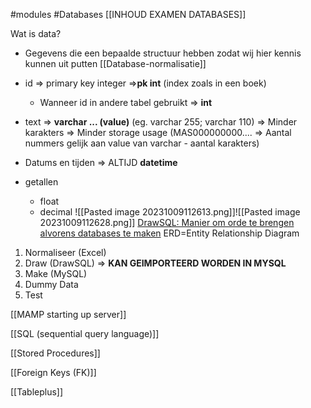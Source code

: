 #modules #Databases
[[INHOUD EXAMEN DATABASES]]

Wat is data?
- Gegevens die een bepaalde structuur hebben zodat wij hier kennis kunnen uit putten
[[Database-normalisatie]]

- id => primary key integer =>**pk int** (index zoals in een boek)
	- Wanneer id in andere tabel gebruikt => **int** 
- text => **varchar ... (value)** (eg. varchar 255; varchar 110) => Minder karakters => Minder storage usage (MAS000000000.... => Aantal nummers gelijk aan value van varchar - aantal karakters)
- Datums en tijden => ALTIJD **datetime**
- getallen
	- float
	- decimal
![[Pasted image 20231009112613.png]]![[Pasted image 20231009112628.png]]
 [DrawSQL: Manier om orde te brengen alvorens databases te maken](https://drawsql.app/diagrams)
ERD=Entity Relationship Diagram

1) Normaliseer (Excel)
2) Draw (DrawSQL) => **KAN GEIMPORTEERD WORDEN IN MYSQL**
3) Make (MySQL)
4) Dummy Data
5) Test

[[MAMP starting up server]]

[[SQL (sequential query language)]]

[[Stored Procedures]]

[[Foreign Keys (FK)]]

[[Tableplus]]

